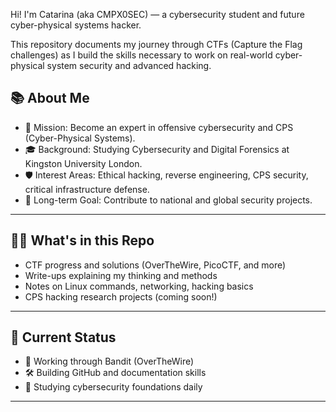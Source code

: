 Hi! I'm Catarina (aka CMPX0SEC) — a cybersecurity student and future cyber-physical systems hacker.

This repository documents my journey through CTFs (Capture the Flag challenges) as I build the skills necessary to work on real-world cyber-physical system security and advanced hacking.

## 📚 About Me
- 🎯 Mission: Become an expert in offensive cybersecurity and CPS (Cyber-Physical Systems).
- 🎓 Background: Studying Cybersecurity and Digital Forensics at Kingston University London.
- 🛡️ Interest Areas: Ethical hacking, reverse engineering, CPS security, critical infrastructure defense.
- 🚀 Long-term Goal: Contribute to national and global security projects.

---

## 🏴‍☠️ What's in this Repo
- CTF progress and solutions (OverTheWire, PicoCTF, and more)
- Write-ups explaining my thinking and methods
- Notes on Linux commands, networking, hacking basics
- CPS hacking research projects (coming soon!)

---

## 📍 Current Status
- 🚧 Working through Bandit (OverTheWire)
- 🛠️ Building GitHub and documentation skills
- 🧠 Studying cybersecurity foundations daily

---
